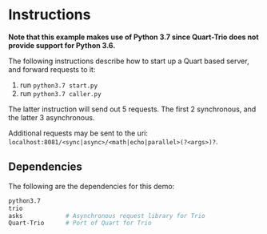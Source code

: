 # Instructions

**Note that this example makes use of Python 3.7 since Quart-Trio does not provide support for Python 3.6.**

The following instructions describe how to start up a Quart based server, and forward requests to it:

1. run `python3.7 start.py`
2. run `python3.7 caller.py`

The latter instruction will send out 5 requests. The first 2 synchronous, and the latter 3 asynchronous.

Additional requests may be sent to the uri: `localhost:8081/<sync|async>/<math|echo|parallel>(?<args>)?`.

## Dependencies

The following are the dependencies for this demo:

```bash
python3.7
trio
asks            # Asynchronous request library for Trio
Quart-Trio      # Port of Quart for Trio
```

